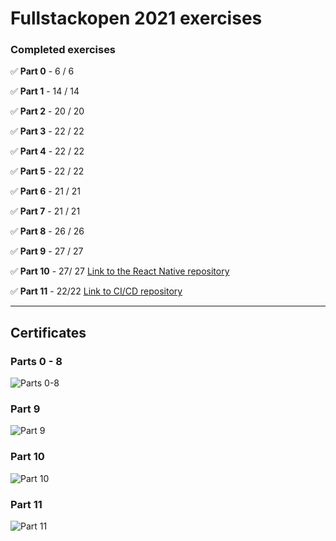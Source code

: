
# Fullstackopen 2021 exercises

### Completed exercises

:white_check_mark: **Part 0** - 6 / 6

:white_check_mark: **Part 1** - 14 / 14

:white_check_mark: **Part 2** - 20 / 20

:white_check_mark: **Part 3** - 22 / 22

:white_check_mark: **Part 4** - 22 / 22

:white_check_mark: **Part 5** - 22 / 22

:white_check_mark: **Part 6** - 21 / 21

:white_check_mark: **Part 7** - 21 / 21

:white_check_mark: **Part 8** - 26 / 26

:white_check_mark: **Part 9** - 27 / 27

:white_check_mark: **Part 10** - 27/ 27 [Link to the React Native repository](https://github.com/didzis1/fullstackopen-react-native)

:white_check_mark: **Part 11** - 22/22 [Link to CI/CD repository](https://github.com/didzis1/full-stack-open-cicd-bloglist)

<hr>

## Certificates

### Parts 0 - 8
![Parts 0-8](https://studies.cs.helsinki.fi/stats/api/certificate/fullstackopen/en/7a2d38a535468c128e2c9b676a31e552)

### Part 9
![Part 9](https://studies.cs.helsinki.fi/stats/api/certificate/fs-typescript/en/9f8776ee557525aac28b50ab19c787e6)

### Part 10
![Part 10](https://studies.cs.helsinki.fi/stats/api/certificate/fs-react-native-2020/en/6693e6fd80880907195926c460457ac6)

### Part 11
![Part 11](https://studies.cs.helsinki.fi/stats/api/certificate/fs-cicd/en/a5fb251f4404d9e13cae17d2eb14b971)
